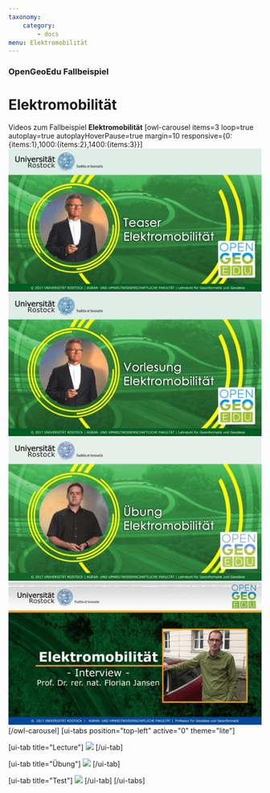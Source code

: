 ```yaml
---
taxonomy:
    category:
        - docs
menu: Elektromobilität
---
```


### OpenGeoEdu Fallbeispiel

# Elektromobilität

Videos zum Fallbeispiel **Elektromobilität**
[owl-carousel items=3 loop=true autoplay=true autoplayHoverPause=true margin=10 responsive={0:{items:1},1000:{items:2},1400:{items:3}}]
[![teaser](teaser_emob.png)](https://youtu.be/rEB3Oti20CI)
[![lecture](lecture_emob.png)](https://youtu.be/DnAx6llNUkQ)
[![exercise](ex_emob.png)](https://youtu.be/Zq_B1CcgqOs)
[![interview](i_emob.png)](https://youtu.be/ut7l6ABAj3E)
[/owl-carousel]
[ui-tabs position="top-left" active="0" theme="lite"]

[ui-tab title="Lecture"]
![](user://images/lecture.png)
[/ui-tab]

[ui-tab title="Übung"]
![](user://images/exercise.png)
[/ui-tab]

[ui-tab title="Test"]
![](user://images/test.png)
[/ui-tab]
[/ui-tabs]
